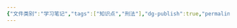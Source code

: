 ```yaml
---
{"文件类别":"学习笔记","tags":["知识点","刑法"],"dg-publish":true,"permalink":"/学习笔记studyup/刑总/非法拘禁罪/","dgPassFrontmatter":true,"created":"2024-11-03T18:33:45.389+08:00","updated":"2024-11-03T18:33:45.707+08:00"}
---
```


